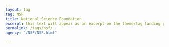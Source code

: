 ```yaml
---
layout: tag
tag: NSF
title: National Science Foundation
excerpt: this text will appear as an excerpt on the theme/tag landing page
permalink: /tags/nsf/
agency: "/NSF/NSF.html"

---
```

